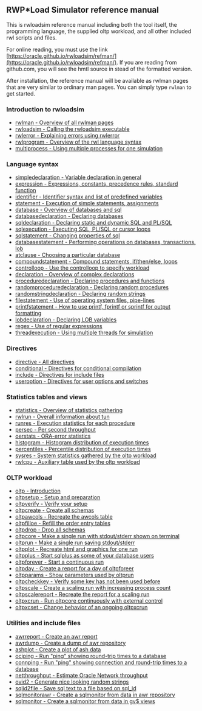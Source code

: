 ## RWP\*Load Simulator reference manual

This is rwloadsim reference manual including both the tool itself,
the programming language, the supplied oltp workload, and 
all other included rwl scripts and files.

For online reading, you must use the link
[https://oracle.github.io/rwloadsim/refman/](https://oracle.github.io/rwloadsim/refman/).
If you are reading from github.com, you will see the hmtl source in stead of
the formatted version.

After installation, the reference manual will be available as
rwlman pages that are very similar to ordinary man pages.
You can simply type ```rwlman``` to get started.

### Introduction to rwloadsim

* [rwlman - Overview of all rwlman pages](rwlman.html)
* [rwloadsim - Calling the rwloadsim executable](rwloadsim.html)
* [rwlerror - Explaining errors using rwlerror](rwlerror.html)
* [rwlprogram - Overview of the rwl language syntax](rwlprogram.html)
* [multiprocess - Using multiple processes for one simulation](multiprocess.html)

### Language syntax

* [simpledeclaration - Variable declaration in general](simpledeclaration.html)
* [expression - Expressions, constants, precedence rules, standard function](expression.html)
* [identifier - Identifier syntax and list of predefined variables](identifier.html)
* [statement - Execution of simple statements, assignments](statement.html)
* [database - Overview of databases and sql](database.html)
* [databasedeclaration - Declaring databases](databasedeclaration.html)
* [sqldeclaration - Declaring static and dynamic SQL and PL/SQL](sqldeclaration.html)
* [sqlexecution - Executing SQL, PL/SQL or cursor loops](sqlexecution.html)
* [sqlstatement - Changing properties of sql](sqlstatement.html)
* [databasestatement - Performing operations on databases, transactions, lob](databasestatement.html)
* [atclause - Choosing a particular database](atclause.html)
* [compoundstatement - Compound statements, if/then/else, loops](compoundstatement.html)
* [controlloop - Use the controlloop to specify workload](controlloop.html)
* [declaration - Overview of complex declarations](declaration.html)
* [proceduredeclaration - Declaring procedures and functions](proceduredeclaration.html)
* [randomproceduredeclaration - Declaring random procedures](randomproceduredeclaration.html)
* [randomstringdeclaration - Declaring random strings](randomstringdeclaration.html)
* [filestatement - Use of operating system files, pipe-lines](filestatement.html)
* [printfstatement - How to use printf, fprintf or sprintf for output formatting](printfstatement.html)
* [lobdeclaration - Declaring LOB variables](lobdeclaration.html)
* [regex - Use of regular expressions](regex.html)
* [threadexecution - Using multiple threads for simulation](threadexecution.html)

### Directives

* [directive - All directives](directive.html)
* [conditional - Directives for conditional compilation](conditional.html)
* [include - Directives for include files](include.html)
* [useroption - Directives for user options and switches](useroption.html)

### Statistics tables and views

* [statistics - Overview of statistics gathering](statistics.html)
* [rwlrun - Overall information about tun](rwlrun.html)
* [runres - Execution statistics for each procedure](runres.html)
* [persec - Per second throughput](persec.html)
* [oerstats - ORA-error statistics](oerstats.html)
* [histogram - Histogram distribution of execution times](histogram.html)
* [percentiles - Percentile distribution of execution times](percentiles.html)
* [sysres - System statistics gathered by the oltp workload](sysres.html)
* [rwlcpu - Auxiliary table used by the oltp workload](rwlcpu.html)

### OLTP workload

* [oltp - Introduction](oltp.html)
* [oltpsetup - Setup and preparation](oltpsetup.html)
* [oltpverify - Verify your setup](oltpverify.html)
* [oltpcreate - Create all schemas](oltpcreate.html)
* [oltpawcols - Recreate the awcols table](oltpawcols.html)
* [oltpfilloe - Refill the order entry tables](oltpfilloe.html)
* [oltpdrop - Drop all schemas](oltpdrop.html)
* [oltpcore - Make a single run with stdout/stderr shown on terminal](oltpcore.html)
* [oltprun - Make a single run saving stdout/stderr](oltprun.html)
* [oltpplot - Recreate html and graphics for one run](oltpplot.html)
* [oltpplus - Start sqlplus as some of your database users](oltpplus.html)
* [oltpforever - Start a continuous run](oltpforever.html)
* [oltpday - Create a report for a day of oltpforeer](oltpday.html)
* [oltpparams - Show parameters used by oltprun](oltpparams.html)
* [oltpcheckkey - Verify some key has not been used before](oltpcheckkey.html)
* [oltpscale - Create a scaling run with increasing process count](oltpscale.html)
* [oltpscalereport - Recreate the report for a scaling run](oltpscalereport.html)
* [oltpxcrun - Run oltpcore continuously with external control](oltpxcrun.html)
* [oltpxcset - Change behavior of an ongoing oltpxcrun](oltpxcset.html)

### Utilities and include files

* [awrreport - Create an awr report](awrreport.html)
* [awrdump - Create a dump of awr repository](awrdump.html)
* [ashplot - Create a plot of ash data](ashplot.html)
* [ociping - Run "ping" showing round-trip times to a database](ociping.html)
* [connping - Run "ping" showing connection and round-trip times to a database](connping.html)
* [netthroughput - Estimate Oracle Network throughput](netthroughput.html)
* [ovid2 - Generate nice looking random strings](ovid2.html)
* [sqlid2file - Save sql text to a file based on sql_id](sqlid2file.html)
* [sqlmonitorawr - Create a sqlmonitor from data in awr repository](sqlmonitorawr.html)
* [sqlmonitor - Create a sqlmonitor from data in gv$ views](sqlmonitor.html)
